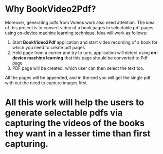 # Why BookVideo2Pdf?

Moreover, generating pdfs from Videos work also need attention. The idea of this project is to convert video of a book pages to selectable pdf pages using on-device machine learning technique. Idea will work as follows:

1. Start **BookVideo2Pdf** application and start video recording of a book for which you need to create pdf pages
2. Hold page from a corner and try to turn, application will detect using **on-device machine learning** that this page should be converted to Pdf page
3. PDF page will be created, which user can then select the text too. 

All the pages will be appended, and in the end you will get the single pdf with out the need to capture images first.

# All this work will help the users to generate selectable pdfs via capturing the videos of the books they want in a lesser time than first capturing. 
